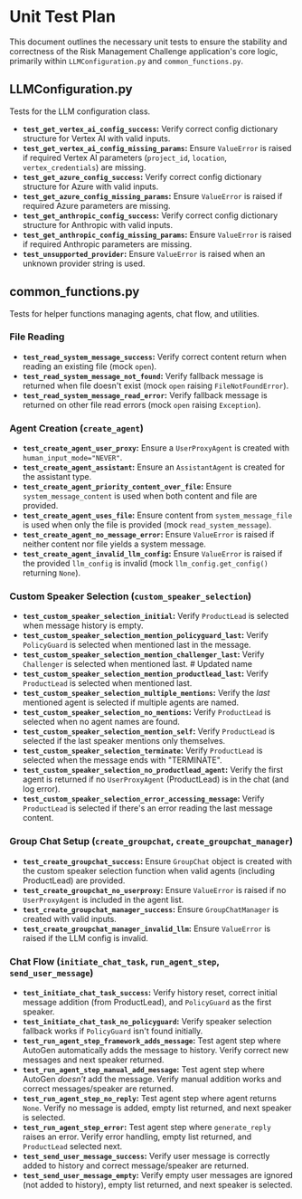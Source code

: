 
# Unit Test Plan

This document outlines the necessary unit tests to ensure the stability and correctness of the Risk Management Challenge application's core logic, primarily within `LLMConfiguration.py` and `common_functions.py`.

## LLMConfiguration.py

Tests for the LLM configuration class.

*   **`test_get_vertex_ai_config_success`:** Verify correct config dictionary structure for Vertex AI with valid inputs.
*   **`test_get_vertex_ai_config_missing_params`:** Ensure `ValueError` is raised if required Vertex AI parameters (`project_id`, `location`, `vertex_credentials`) are missing.
*   **`test_get_azure_config_success`:** Verify correct config dictionary structure for Azure with valid inputs.
*   **`test_get_azure_config_missing_params`:** Ensure `ValueError` is raised if required Azure parameters are missing.
*   **`test_get_anthropic_config_success`:** Verify correct config dictionary structure for Anthropic with valid inputs.
*   **`test_get_anthropic_config_missing_params`:** Ensure `ValueError` is raised if required Anthropic parameters are missing.
*   **`test_unsupported_provider`:** Ensure `ValueError` is raised when an unknown provider string is used.

## common_functions.py

Tests for helper functions managing agents, chat flow, and utilities.

### File Reading

*   **`test_read_system_message_success`:** Verify correct content return when reading an existing file (mock `open`).
*   **`test_read_system_message_not_found`:** Verify fallback message is returned when file doesn't exist (mock `open` raising `FileNotFoundError`).
*   **`test_read_system_message_read_error`:** Verify fallback message is returned on other file read errors (mock `open` raising `Exception`).

### Agent Creation (`create_agent`)

*   **`test_create_agent_user_proxy`:** Ensure a `UserProxyAgent` is created with `human_input_mode="NEVER"`.
*   **`test_create_agent_assistant`:** Ensure an `AssistantAgent` is created for the assistant type.
*   **`test_create_agent_priority_content_over_file`:** Ensure `system_message_content` is used when both content and file are provided.
*   **`test_create_agent_uses_file`:** Ensure content from `system_message_file` is used when only the file is provided (mock `read_system_message`).
*   **`test_create_agent_no_message_error`:** Ensure `ValueError` is raised if neither content nor file yields a system message.
*   **`test_create_agent_invalid_llm_config`:** Ensure `ValueError` is raised if the provided `llm_config` is invalid (mock `llm_config.get_config()` returning `None`).

### Custom Speaker Selection (`custom_speaker_selection`)

*   **`test_custom_speaker_selection_initial`:** Verify `ProductLead` is selected when message history is empty.
*   **`test_custom_speaker_selection_mention_policyguard_last`:** Verify `PolicyGuard` is selected when mentioned last in the message.
*   **`test_custom_speaker_selection_mention_challenger_last`:** Verify `Challenger` is selected when mentioned last. # Updated name
*   **`test_custom_speaker_selection_mention_productlead_last`:** Verify `ProductLead` is selected when mentioned last.
*   **`test_custom_speaker_selection_multiple_mentions`:** Verify the *last* mentioned agent is selected if multiple agents are named.
*   **`test_custom_speaker_selection_no_mentions`:** Verify `ProductLead` is selected when no agent names are found.
*   **`test_custom_speaker_selection_mention_self`:** Verify `ProductLead` is selected if the last speaker mentions only themselves.
*   **`test_custom_speaker_selection_terminate`:** Verify `ProductLead` is selected when the message ends with "TERMINATE".
*   **`test_custom_speaker_selection_no_productlead_agent`:** Verify the first agent is returned if no `UserProxyAgent` (ProductLead) is in the chat (and log error).
*   **`test_custom_speaker_selection_error_accessing_message`:** Verify `ProductLead` is selected if there's an error reading the last message content.

### Group Chat Setup (`create_groupchat`, `create_groupchat_manager`)

*   **`test_create_groupchat_success`:** Ensure `GroupChat` object is created with the custom speaker selection function when valid agents (including ProductLead) are provided.
*   **`test_create_groupchat_no_userproxy`:** Ensure `ValueError` is raised if no `UserProxyAgent` is included in the agent list.
*   **`test_create_groupchat_manager_success`:** Ensure `GroupChatManager` is created with valid inputs.
*   **`test_create_groupchat_manager_invalid_llm`:** Ensure `ValueError` is raised if the LLM config is invalid.

### Chat Flow (`initiate_chat_task`, `run_agent_step`, `send_user_message`)

*   **`test_initiate_chat_task_success`:** Verify history reset, correct initial message addition (from ProductLead), and `PolicyGuard` as the first speaker.
*   **`test_initiate_chat_task_no_policyguard`:** Verify speaker selection fallback works if `PolicyGuard` isn't found initially.
*   **`test_run_agent_step_framework_adds_message`:** Test agent step where AutoGen automatically adds the message to history. Verify correct new messages and next speaker returned.
*   **`test_run_agent_step_manual_add_message`:** Test agent step where AutoGen *doesn't* add the message. Verify manual addition works and correct messages/speaker are returned.
*   **`test_run_agent_step_no_reply`:** Test agent step where agent returns `None`. Verify no message is added, empty list returned, and next speaker is selected.
*   **`test_run_agent_step_error`:** Test agent step where `generate_reply` raises an error. Verify error handling, empty list returned, and `ProductLead` selected next.
*   **`test_send_user_message_success`:** Verify user message is correctly added to history and correct message/speaker are returned.
*   **`test_send_user_message_empty`:** Verify empty user messages are ignored (not added to history), empty list returned, and next speaker is selected.
